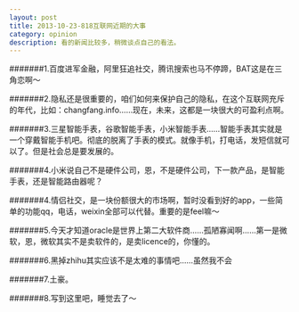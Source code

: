 ```yaml
---
layout: post
title: 2013-10-23-818互联网近期的大事
category: opinion
description: 看的新闻比较多，稍微谈点自己的看法。
---
```


#######1.百度进军金融，阿里狂追社交，腾讯搜索也马不停蹄，BAT这是在三角恋啊～

#######2.隐私还是很重要的，咱们如何来保护自己的隐私，在这个互联网充斥的年代，比如：changfang.info……现在，未来，这都是一块很大的可盈利点啊。

#######3.三星智能手表，谷歌智能手表，小米智能手表……智能手表其实就是一个穿戴智能手机吧。彻底的脱离了手表的模式。就像手机，打电话，发短信就可以了。但是社会总是要发展的。

#######4.小米说自己不是硬件公司，恩，不是硬件公司，下一款产品，是智能手表，还是智能路由器呢？

#######4.情侣社交，是一块份额很大的市场啊，暂时没看到好的app，一些简单的功能qq，电话，weixin全部可以代替。重要的是feel嘛～

#######5.今天才知道oracle是世界上第二大软件商……孤陋寡闻啊……第一是微软，恩，微软其实不是卖软件的，是卖licence的，你懂的。

#######6.黑掉zhihu其实应该不是太难的事情吧……虽然我不会

#######7.土豪。

#######8.写到这里吧，睡觉去了～
